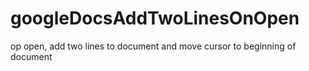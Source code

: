 # googleDocsAddTwoLinesOnOpen
op open, add two lines to document and move cursor to beginning of document
